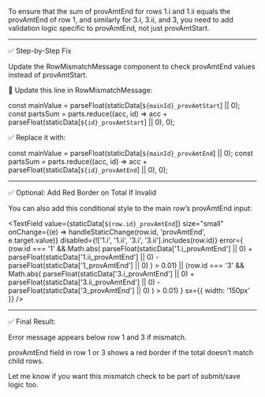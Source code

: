 To ensure that the sum of provAmtEnd for rows 1.i and 1.ii equals the provAmtEnd of row 1, and similarly for 3.i, 3.ii, and 3, you need to add validation logic specific to provAmtEnd, not just provAmtStart.


---

✅ Step-by-Step Fix

Update the RowMismatchMessage component to check provAmtEnd values instead of provAmtStart.

🔁 Update this line in RowMismatchMessage:

const mainValue = parseFloat(staticData[`${mainId}_provAmtStart`] || 0);
const partsSum = parts.reduce((acc, id) => acc + parseFloat(staticData[`${id}_provAmtStart`] || 0), 0);

✅ Replace it with:

const mainValue = parseFloat(staticData[`${mainId}_provAmtEnd`] || 0);
const partsSum = parts.reduce((acc, id) => acc + parseFloat(staticData[`${id}_provAmtEnd`] || 0), 0);


---

✅ Optional: Add Red Border on Total If Invalid

You can also add this conditional style to the main row’s provAmtEnd input:

<TextField
  value={staticData[`${row.id}_provAmtEnd`]}
  size="small"
  onChange={(e) => handleStaticChange(row.id, 'provAmtEnd', e.target.value)}
  disabled={!['1.i', '1.ii', '3.i', '3.ii'].includes(row.id)}
  error={
    (row.id === '1' && Math.abs(
      parseFloat(staticData['1.i_provAmtEnd'] || 0) + parseFloat(staticData['1.ii_provAmtEnd'] || 0)
      - parseFloat(staticData['1_provAmtEnd'] || 0)
    ) > 0.01) ||
    (row.id === '3' && Math.abs(
      parseFloat(staticData['3.i_provAmtEnd'] || 0) + parseFloat(staticData['3.ii_provAmtEnd'] || 0)
      - parseFloat(staticData['3_provAmtEnd'] || 0)
    ) > 0.01)
  }
  sx={{ width: '150px' }}
/>


---

✅ Final Result:

Error message appears below row 1 and 3 if mismatch.

provAmtEnd field in row 1 or 3 shows a red border if the total doesn’t match child rows.


Let me know if you want this mismatch check to be part of submit/save logic too.

